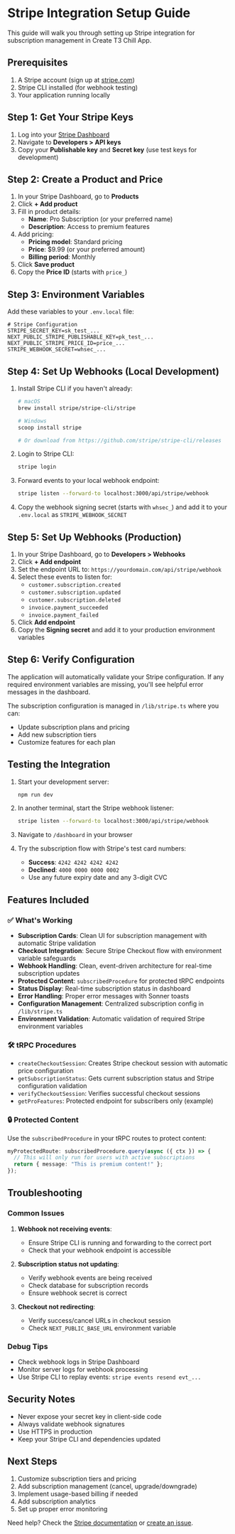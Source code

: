 # Stripe Integration Setup Guide

This guide will walk you through setting up Stripe integration for subscription management in Create T3 Chill App.

## Prerequisites

1. A Stripe account (sign up at [stripe.com](https://stripe.com))
2. Stripe CLI installed (for webhook testing)
3. Your application running locally

## Step 1: Get Your Stripe Keys

1. Log into your [Stripe Dashboard](https://dashboard.stripe.com)
2. Navigate to **Developers > API keys**
3. Copy your **Publishable key** and **Secret key** (use test keys for development)

## Step 2: Create a Product and Price

1. In your Stripe Dashboard, go to **Products**
2. Click **+ Add product**
3. Fill in product details:
   - **Name**: Pro Subscription (or your preferred name)
   - **Description**: Access to premium features
4. Add pricing:
   - **Pricing model**: Standard pricing
   - **Price**: $9.99 (or your preferred amount)
   - **Billing period**: Monthly
5. Click **Save product**
6. Copy the **Price ID** (starts with `price_`)

## Step 3: Environment Variables

Add these variables to your `.env.local` file:

```env
# Stripe Configuration
STRIPE_SECRET_KEY=sk_test_...
NEXT_PUBLIC_STRIPE_PUBLISHABLE_KEY=pk_test_...
NEXT_PUBLIC_STRIPE_PRICE_ID=price_...
STRIPE_WEBHOOK_SECRET=whsec_...
```

## Step 4: Set Up Webhooks (Local Development)

1. Install Stripe CLI if you haven't already:

   ```bash
   # macOS
   brew install stripe/stripe-cli/stripe

   # Windows
   scoop install stripe

   # Or download from https://github.com/stripe/stripe-cli/releases
   ```

2. Login to Stripe CLI:

   ```bash
   stripe login
   ```

3. Forward events to your local webhook endpoint:

   ```bash
   stripe listen --forward-to localhost:3000/api/stripe/webhook
   ```

4. Copy the webhook signing secret (starts with `whsec_`) and add it to your `.env.local` as `STRIPE_WEBHOOK_SECRET`

## Step 5: Set Up Webhooks (Production)

1. In your Stripe Dashboard, go to **Developers > Webhooks**
2. Click **+ Add endpoint**
3. Set the endpoint URL to: `https://yourdomain.com/api/stripe/webhook`
4. Select these events to listen for:
   - `customer.subscription.created`
   - `customer.subscription.updated`
   - `customer.subscription.deleted`
   - `invoice.payment_succeeded`
   - `invoice.payment_failed`
5. Click **Add endpoint**
6. Copy the **Signing secret** and add it to your production environment variables

## Step 6: Verify Configuration

The application will automatically validate your Stripe configuration. If any required environment variables are missing, you'll see helpful error messages in the dashboard.

The subscription configuration is managed in `/lib/stripe.ts` where you can:

- Update subscription plans and pricing
- Add new subscription tiers
- Customize features for each plan

## Testing the Integration

1. Start your development server:

   ```bash
   npm run dev
   ```

2. In another terminal, start the Stripe webhook listener:

   ```bash
   stripe listen --forward-to localhost:3000/api/stripe/webhook
   ```

3. Navigate to `/dashboard` in your browser
4. Try the subscription flow with Stripe's test card numbers:
   - **Success**: `4242 4242 4242 4242`
   - **Declined**: `4000 0000 0000 0002`
   - Use any future expiry date and any 3-digit CVC

## Features Included

### ✅ What's Working

- **Subscription Cards**: Clean UI for subscription management with automatic Stripe validation
- **Checkout Integration**: Secure Stripe Checkout flow with environment variable safeguards
- **Webhook Handling**: Clean, event-driven architecture for real-time subscription updates
- **Protected Content**: `subscribedProcedure` for protected tRPC endpoints
- **Status Display**: Real-time subscription status in dashboard
- **Error Handling**: Proper error messages with Sonner toasts
- **Configuration Management**: Centralized subscription config in `/lib/stripe.ts`
- **Environment Validation**: Automatic validation of required Stripe environment variables

### 🛠️ tRPC Procedures

- `createCheckoutSession`: Creates Stripe checkout session with automatic price configuration
- `getSubscriptionStatus`: Gets current subscription status and Stripe configuration validation
- `verifyCheckoutSession`: Verifies successful checkout sessions
- `getProFeatures`: Protected endpoint for subscribers only (example)

### 🔒 Protected Content

Use the `subscribedProcedure` in your tRPC routes to protect content:

```typescript
myProtectedRoute: subscribedProcedure.query(async ({ ctx }) => {
  // This will only run for users with active subscriptions
  return { message: "This is premium content!" };
});
```

## Troubleshooting

### Common Issues

1. **Webhook not receiving events**:
   - Ensure Stripe CLI is running and forwarding to the correct port
   - Check that your webhook endpoint is accessible

2. **Subscription status not updating**:
   - Verify webhook events are being received
   - Check database for subscription records
   - Ensure webhook secret is correct

3. **Checkout not redirecting**:
   - Verify success/cancel URLs in checkout session
   - Check `NEXT_PUBLIC_BASE_URL` environment variable

### Debug Tips

- Check webhook logs in Stripe Dashboard
- Monitor server logs for webhook processing
- Use Stripe CLI to replay events: `stripe events resend evt_...`

## Security Notes

- Never expose your secret key in client-side code
- Always validate webhook signatures
- Use HTTPS in production
- Keep your Stripe CLI and dependencies updated

## Next Steps

1. Customize subscription tiers and pricing
2. Add subscription management (cancel, upgrade/downgrade)
3. Implement usage-based billing if needed
4. Add subscription analytics
5. Set up proper error monitoring

Need help? Check the [Stripe documentation](https://stripe.com/docs) or [create an issue](https://github.com/your-repo/issues).
